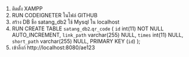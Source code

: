 1. ติดตั้ง XAMPP
2. RUN CODEIGNETER ในไฟล์ GITHUB
3. สร้าง DB ชื่อ satang_db2 ใช้ Mysql ใน localhost
4. RUN 
CREATE TABLE `satang_db2`.`qr_code`  (
  `id` int(11) NOT NULL AUTO_INCREMENT,
  `link_path` varchar(255) NULL,
  `times` int(11) NULL,
  `short_path` varchar(255) NULL,
  PRIMARY KEY (`id`)
);
5. เข้าลิ้งก์ http://localhost:8080/ae123
